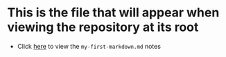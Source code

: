 # This is the file that will appear when viewing the repository at its root
* Click [here](./my-first-markdown.md) to view the `my-first-markdown.md` notes